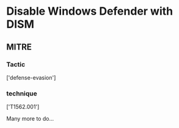 # Disable Windows Defender with DISM

## MITRE

### Tactic
['defense-evasion']

### technique
['T1562.001']

Many more to do...
